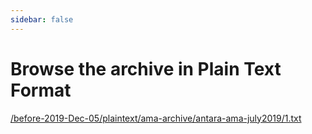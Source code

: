 ```yaml
---
sidebar: false
---
```


# Browse the archive in Plain Text Format

<a href="/before-2019-Dec-05/plaintext/ama-archive/antara-ama-july2019/1.txt" target="_blank">/before-2019-Dec-05/plaintext/ama-archive/antara-ama-july2019/1.txt</a>
<static-link>
</static-link>
